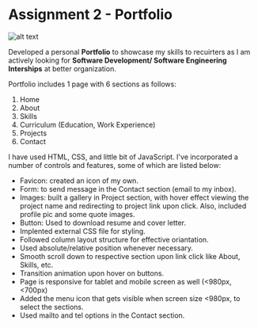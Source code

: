 # Assignment 2 - Portfolio

![alt text](https://drive.google.com/file/d/1TyopbQBYiRdcdm4r7pFZ_A6NzUH8nAps/view?usp=share_link)


Developed a personal **Portfolio** to showcase my skills to recuirters as I am actively looking for **Software Development/ Software Engineering Interships** at better organization.

Portfolio includes 1 page with 6 sections as follows:
1) Home
2) About
3) Skills
4) Curriculum (Education, Work Experience)
5) Projects
6) Contact

I have used HTML, CSS, and little bit of JavaScript. I've incorporated a number of controls and features, some of which are listed below:

* Favicon: created an icon of my own.
* Form: to send message in the Contact section (email to my inbox).
* Images: built a gallery in Project section, with hover effect viewing the project name and redirecting to project link upon click. Also, included profile pic and some quote images.
* Button: Used to download resume and cover letter.
* Implented external CSS file for styling.
* Followed column layout structure for effective oriantation.
* Used absolute/relative position whenever necessary.
* Smooth scroll down to respective section upon link click like About, Skills, etc.
* Transition animation upon hover on buttons.
* Page is responsive for tablet and mobile screen as well (<980px, <700px)
* Added the menu icon that gets visible when screen size <980px, to select the sections.
* Used mailto and tel options in the Contact section.



